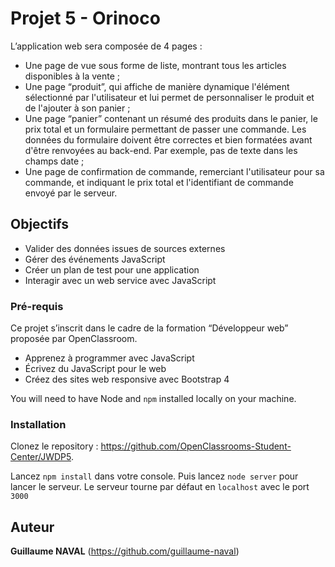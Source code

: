 # Projet 5 - Orinoco

L’application web sera composée de 4 pages :

- Une page de vue sous forme de liste, montrant tous les articles disponibles
à la vente ;
- Une page “produit”, qui affiche de manière dynamique l'élément
sélectionné par l'utilisateur et lui permet de personnaliser le produit et de
l'ajouter à son panier ;
- Une page “panier” contenant un résumé des produits dans le panier, le prix
total et un formulaire permettant de passer une commande. Les données
du formulaire doivent être correctes et bien formatées avant d'être
renvoyées au back-end. Par exemple, pas de texte dans les champs date ;
- Une page de confirmation de commande, remerciant l'utilisateur pour sa
commande, et indiquant le prix total et l'identifiant de commande envoyé
par le serveur.


## Objectifs

- Valider des données issues de sources externes
- Gérer des événements JavaScript
- Créer un plan de test pour une application
- Interagir avec un web service avec JavaScript


### Pré-requis

Ce projet s’inscrit dans le cadre de la formation “Développeur web” proposée par OpenClassroom.

- Apprenez à programmer avec JavaScript
- Écrivez du JavaScript pour le web
- Créez des sites web responsive avec Bootstrap 4

You will need to have Node and `npm` installed locally on your machine.


### Installation ###

Clonez le repository : https://github.com/OpenClassrooms-Student-Center/JWDP5. 

Lancez `npm install` dans votre console.
Puis lancez `node server` pour lancer le serveur.
Le serveur tourne par défaut en `localhost` avec le port `3000`


## Auteur

**Guillaume NAVAL** (https://github.com/guillaume-naval)

